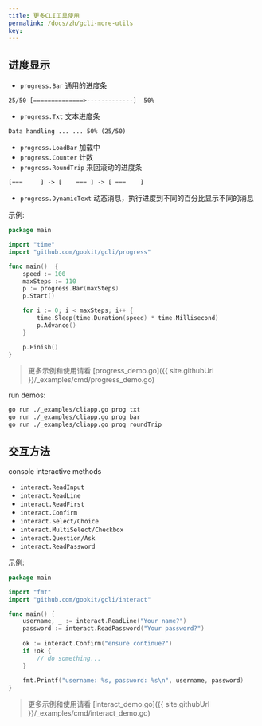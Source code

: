 ```yaml
---
title: 更多CLI工具使用
permalink: /docs/zh/gcli-more-utils
key:
---
```


## 进度显示
 
- `progress.Bar` 通用的进度条

```text
25/50 [==============>-------------]  50%
```

- `progress.Txt` 文本进度条

```text
Data handling ... ... 50% (25/50)
```

- `progress.LoadBar` 加载中
- `progress.Counter` 计数
- `progress.RoundTrip` 来回滚动的进度条 

```text
[===     ] -> [    === ] -> [ ===    ]
```

- `progress.DynamicText` 动态消息，执行进度到不同的百分比显示不同的消息

示例:

```go
package main

import "time"
import "github.com/gookit/gcli/progress"

func main()  {
    speed := 100
    maxSteps := 110
    p := progress.Bar(maxSteps)
    p.Start()

    for i := 0; i < maxSteps; i++ {
        time.Sleep(time.Duration(speed) * time.Millisecond)
        p.Advance()
    }

    p.Finish()
}
```

> 更多示例和使用请看 [progress_demo.go]({{ site.githubUrl }}/_examples/cmd/progress_demo.go)

run demos:

```bash
go run ./_examples/cliapp.go prog txt
go run ./_examples/cliapp.go prog bar
go run ./_examples/cliapp.go prog roundTrip
```

## 交互方法
   
console interactive methods

- `interact.ReadInput`
- `interact.ReadLine`
- `interact.ReadFirst`
- `interact.Confirm`
- `interact.Select/Choice`
- `interact.MultiSelect/Checkbox`
- `interact.Question/Ask`
- `interact.ReadPassword`

示例:

```go
package main

import "fmt"
import "github.com/gookit/gcli/interact"

func main() {
    username, _ := interact.ReadLine("Your name?")
    password := interact.ReadPassword("Your password?")
    
    ok := interact.Confirm("ensure continue?")
    if !ok {
        // do something...
    }
    
    fmt.Printf("username: %s, password: %s\n", username, password)
}
```

> 更多示例和使用请看 [interact_demo.go]({{ site.githubUrl }}/_examples/cmd/interact_demo.go)

